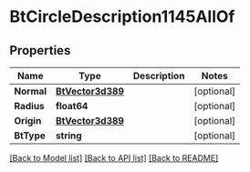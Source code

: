 # BtCircleDescription1145AllOf

## Properties

Name | Type | Description | Notes
------------ | ------------- | ------------- | -------------
**Normal** | [**BtVector3d389**](BTVector3d-389.md) |  | [optional] 
**Radius** | **float64** |  | [optional] 
**Origin** | [**BtVector3d389**](BTVector3d-389.md) |  | [optional] 
**BtType** | **string** |  | [optional] 

[[Back to Model list]](../README.md#documentation-for-models) [[Back to API list]](../README.md#documentation-for-api-endpoints) [[Back to README]](../README.md)



